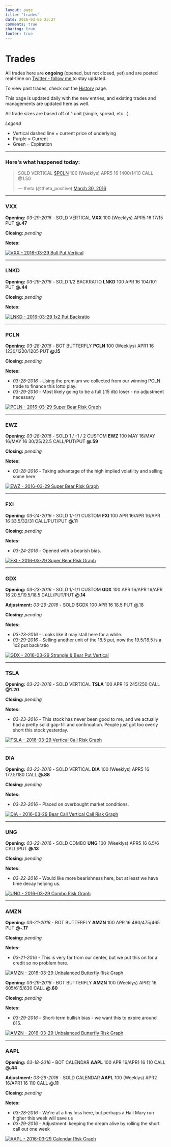 ```yaml
---
layout: page
title: "trades"
date: 2016-03-05 23:27
comments: true
sharing: true
footer: true
---
```


Trades
==============

All trades here are **ongoing** (opened, but not closed, yet) and are posted real-time on <a href="https://twitter.com/theta_positive/">Twitter - follow me </a> to stay updated.

To view past trades, check out the [History](/history "Trade History") page.

This page is updated daily with the new entries, and existing trades and managements are updated here as well.

All trade sizes are based off of 1 unit (single, spread, etc...).

*Legend*

- Vertical dashed line = current price of underlying
- Purple = Current
- Green = Expiration

***

<h3 id="today">Here's what happened today:</h3>

<blockquote class="twitter-tweet" data-lang="en"><p lang="en" dir="ltr">SOLD VERTICAL <a href="https://twitter.com/search?q=%24PCLN&amp;src=ctag">$PCLN</a> 100 (Weeklys) APR5 16 1400/1410 CALL @1.50</p>&mdash; theta (@theta_positive) <a href="https://twitter.com/theta_positive/status/715202664540209154">March 30, 2016</a></blockquote>
<script async src="//platform.twitter.com/widgets.js" charset="utf-8"></script>

***

<h3 id="VXX">VXX</h3>

**Opening:** *03-29-2016* - SOLD VERTICAL **VXX** 100 (Weeklys) APR5 16 17/15 PUT **@.47**

**Closing:** *pending*

**Notes:**

[![VXX - 2016-03-29 Bull Put Vertical](/images/pages/trades/03292016_vxx_bull_put_vertical.png)](/images/pages/trades/03292016_vxx_bull_put_vertical.png)

***

<h3 id="LNKD">LNKD</h3>

**Opening:** *03-29-2016* - SOLD 1/2 BACKRATIO **LNKD** 100 APR 16 104/101 PUT **@.44**

**Closing:** *pending*

**Notes:**

[![LNKD - 2016-03-29 1x2 Put Backratio](/images/pages/trades/03292016_lnkd_put_backratio.png)](/images/pages/trades/03292016_lnkd_put_backratio.png)

***

<h3 id="PCLN">PCLN</h3>

**Opening:** *03-28-2016* - BOT BUTTERFLY **PCLN** 100 (Weeklys) APR1 16 1230/1220/1205 PUT **@.15**

**Closing:** *pending*

**Notes:**

- *03-28-2016* - Using the premium we collected from our winning PCLN trade to finance this lotto play.
- *03-29-2016* - Most likely going to be a full (.15 db) loser - no adjustment necessary

[![PCLN - 2016-03-29 Super Bear Risk Graph](/images/pages/trades/03292016_pcln_unbalanced_butterfly.png)](/images/pages/trades/03292016_pcln_unbalanced_butterfly.png)

***

<h3 id="EWZ">EWZ</h3>

**Opening:** *03-28-2016* - SOLD 1 / -1 / 2 CUSTOM **EWZ** 100 MAY 16/MAY 16/MAY 16 30/25/22.5 CALL/PUT/PUT **@.59**

**Closing:** *pending*

**Notes:**

- *03-28-2016* - Taking advantage of the high implied volatility and selling some here

[![EWZ - 2016-03-29 Super Bear Risk Graph](/images/pages/trades/03292016_ewz_strangle_put_vertical.png)](/images/pages/trades/03292016_ewz_strangle_put_vertical.png)

***

<h3 id="FXI">FXI</h3>

**Opening:** *03-24-2016* - SOLD 1/-1/1 CUSTOM **FXI** 100 APR 16/APR 16/APR 16 33.5/32/31 CALL/PUT/PUT **@.11**

**Closing:** *pending*

**Notes:**

- *03-24-2016* - Opened with a bearish bias.

[![FXI - 2016-03-29 Super Bear Risk Graph](/images/pages/trades/03292016_fxi_super_bear.png)](/images/pages/trades/03292016_fxi_super_bear.png)

***

<h3 id="GDX">GDX</h3>

**Opening:** *03-23-2016* - SOLD 1/-1/1 CUSTOM **GDX** 100 APR 16/APR 16/APR 16 20.5/19.5/18.5 CALL/PUT/PUT **@.14**

**Adjustment:** *03-29-2016* - SOLD $GDX 100 APR 16 18.5 PUT @.18

**Closing:** *pending*

**Notes:**

- *03-23-2016* - Looks like it may stall here for a while.
- *03-29-2016* - Selling another unit of the 18.5 put, now the 19.5/18.5 is a 1x2 put backratio

[![GDX - 2016-03-29 Strangle & Bear Put Vertical](/images/pages/trades/03292016_gdx_strangle_bear_put_vertical.png)](/images/pages/trades/03292016_gdx_strangle_bear_put_vertical.png)

***

<h3 id="TSLA">TSLA</h3>

**Opening:** *03-23-2016* - SOLD VERTICAL **TSLA** 100 APR 16 245/250 CALL **@1.20**

**Closing:** *pending*

**Notes:**

- *03-23-2016* - This stock has never been good to me, and we actually had a pretty solid gap-fill and continuation. People just got too overly short this stock yesterday.

[![TSLA - 2016-03-29 Vertical Call Risk Graph](/images/pages/trades/03292016_tsla_call_vertical.png)](/images/pages/trades/03292016_tsla_call_vertical.png)

***

<h3 id="DIA">DIA</h3>

**Opening:** *03-23-2016* - SOLD VERTICAL **DIA** 100 (Weeklys) APR5 16 177.5/180 CALL **@.88**

**Closing:** *pending*

**Notes:**

- *03-23-2016* - Placed on overbought market conditions.

[![DIA - 2016-03-29 Bear Call Vertical Call Risk Graph](/images/pages/trades/03292016_dia_call_vertical.png)](/images/pages/trades/03292016_dia_call_vertical.png)

***

<h3 id="UNG">UNG</h3>

**Opening:** *03-22-2016* - SOLD COMBO **UNG** 100 (Weeklys) APR5 16 6.5/6 CALL/PUT **@.13**

**Closing:** *pending*

**Notes:**

- *03-22-2016* - Would like more bearishness here, but at least we have time decay helping us.

[![UNG - 2016-03-29 Combo Risk Graph](/images/pages/trades/03292016_ung_combo.png)](/images/pages/trades/03292016_ung_combo.png)

***

<h3 id="AMZN">AMZN</h3>

**Opening:** *03-21-2016* - BOT BUTTERFLY **AMZN** 100 APR 16 480/475/465 PUT **@-.17**

**Closing:** *pending*

**Notes:**

- *03-21-2016* - This is very far from our center, but we put this on for a credit so no problem here.

[![AMZN - 2016-03-29 Unbalanced Butterfly Risk Graph](/images/pages/trades/03292016_amzn_bfly.png)](/images/pages/trades/03292016_amzn_bfly.png)


**Opening:** *03-29-2016* - BOT BUTTERFLY **AMZN** 100 (Weeklys) APR2 16 605/615/630 CALL **@.60**

**Closing:** *pending*

**Notes:**

- *03-29-2016* - Short-term bullish bias - we want this to expire around 615.

[![AMZN - 2016-03-29 Unbalanced Butterfly Risk Graph](/images/pages/trades/03292016_amzn_unbalanced_call_butterfly.png)](/images/pages/trades/03292016_amzn_unbalanced_call_butterfly.png)

***

<h3 id="AAPL">AAPL</h3>

**Opening:** *03-18-2016* - BOT CALENDAR **AAPL** 100 APR 16/APR1 16 110 CALL **@.44**

**Adjustment:** *03-29-2016* - SOLD CALENDAR **AAPL** 100 (Weeklys) APR2 16/APR1 16 110 CALL **@.11**

**Closing:** *pending*

**Notes:**

- *03-28-2016* - We're at a tiny loss here, but perhaps a Hail Mary run higher this week will save us
- *03-29-2016* - Adjustment: keeping the dream alive by rolling the short call out one week

[![AAPL - 2016-03-29 Calendar Risk Graph](/images/pages/trades/03292016_aapl_calendar.png)](/images/pages/trades/03292016_aapl_calendar.png)
